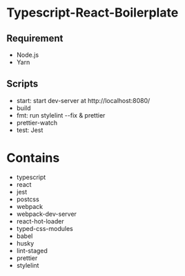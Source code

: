 # Typescript-React-Boilerplate

## Requirement
- Node.js
- Yarn

## Scripts
- start: start dev-server at http://localhost:8080/
- build
- fmt: run stylelint --fix & prettier
- prettier-watch
- test: Jest

# Contains
- typescript
- react
- jest
- postcss
- webpack
- webpack-dev-server
- react-hot-loader
- typed-css-modules
- babel
- husky
- lint-staged
- prettier
- stylelint



